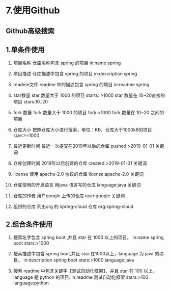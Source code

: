 # 7.使用Github



## Github高级搜索

## 1.单条件使用

1. 项目名称
仓库名称包含 spring 的项目
in:name spring



2. 项目描述
仓库描述中包含 spring 的项目
in:description spring



3. readme文件
readme 中的描述包含 spring 的项目
in:readme spring



4. star数量
star 数量大于 1000 的项目
starts: >1000
star 数量在 10~20直接的项目
stars:10..20



5. fork 数量
fork 数量大于 1000 的项目
fork:>1000
fork 数量在 10~20 之间的项目



6. 仓库大小
按照仓库大小进行搜索，单位：KB，仓库大于1000kB的项目
size:>=1000


7. 最近更新时间
最近一次提交在2019年以后的仓库
pushed:>2019-01-01 关键词



8. 仓库创建时间
2019年以后创建的仓库
created:>2019-01-01 关键词


9. license
使用 apache-2.0 协议的仓库
license:apache-2.0 关键词



10. 仓库使用的开发语言
用java 语言写的仓库
language:java 关键词


11. 仓库的作者
用户google 上传的仓库
user:google 关键词



12. 组织的仓库
列出org 的 spring-cloud 仓库
org:spring-cloud



## 2.组合条件使用

1. 搜索名字包含 spring boot ,并且 star 在 1000 以上的项目。
in:name spring boot stars:>1000



2. 搜索描述中包含 spring boot,并且 star 在1000以上，language 为 java 的项目。
in:description spring boot stars:>1000 language:java



3. 搜索 readme 中包含关键字【测试自动化框架】，并且 star 在 100 以上，language 是 python 的项目.
in:readme 测试自动化框架 stars:>100 language:python